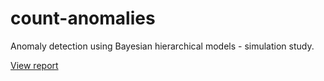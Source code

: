 # count-anomalies
Anomaly detection using Bayesian hierarchical models - simulation study.

[View report](https://jmeydam.github.io/count-anomalies/simulation_study.html)
